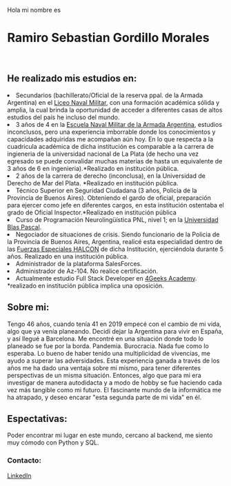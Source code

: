 Hola mi nombre es <br><h1 class="headding element">Ramiro Sebastian Gordillo Morales</h1></br>

<h2>He realizado mis estudios en:</h2>
<div>
                        <li>Secundarios (bachillerato/Oficial de la reserva ppal. de la Armada Argentina) en el <a href="https://www.liceobrown.edu.ar/">Liceo Naval Militar</a>, con una formación académica sólida y amplia, la cual brinda la oportunidad de acceder a diferentes casas de altos estudios del país he incluso del mundo.</li>
                        <li> 3 años de 4 en la <a href="https://www.escuelanaval.mil.ar/">Escuela Naval Militar de la Armada Argentina</a>, estudios inconclusos, pero una experiencia imborrable donde los conocimientos y capacidades adquiridas me acompañan aún hoy. En lo que respecta a la cuadricula académica de dicha institución es comparable a la carrera de ingieneria de la universidad nacional de La Plata (de hecho una vez egresado se puede convalidar muchas materias de hasta un equivalente de 3 años de 6 en ingenieria).*Realizado en institución pública.</li>
                        <li> 2 años de la carrera de derecho (inconclusa), en la Universidad de Derecho de Mar del Plata. *Realizado en institución pública.</li>
                        <li> Técnico Superior en Seguridad Ciudadana (3 años, Policia de la Provincia de Buenos Aires). Obteniendo el gardo de oficial, preparación para ejercer como jefe en diferentes cargos, en esta institución ostentaba el grado de Oficial Inspector.*Realizado en institución pública</li>
                        <li> Curso de Programación Neurolingüística PNL, nivel 1; en la <a href="https://www.linkedin.com/school/universidad-blas-pascal/"> Universidad Blas Pascal</a>.
                        <li> Negociador de situaciones de crisis. Siendo funcionario de la Policia de la Provincia de Buenos Aires, Argentina, realicé esta especialidad dentro de las <a href="https://www.mseg.gba.gov.ar/areas/divhalcon/halcon.html">Fuerzas Especiales HALCON</a> de dicha Institución, ejerciéndola durante 5 años. Realizado en una institución pública.</li>
                        <li> Administrador de la plataforma SalesForces.</li>
                        <li> Administrador de Az-104. No realice certificación.</li>
                        <li> Actualmente estudio Full Stack Developer en <a href="https://www.googleadservices.com/pagead/aclk?sa=L&ai=DChcSEwiRpb6x-uiIAxWMNwYAHVqoFlEYABAAGgJ3cw&co=1&ase=2&gclid=CjwKCAjw9eO3BhBNEiwAoc0-jVej2OgOVY58nLtptKdOkHH-D3TeWhzMRPEkGBNKUYd7_5c_fMiQ7RoCKDgQAvD_BwE&ohost=www.google.com&cid=CAESVeD2Phzqmx8AtcXt2XSqb7IRdesktRvG9X56zWCk4GrlQ2cuvWcCaEzCOd28nqHsdm1-qFYnjfulYsr91vjYppmpaLG6GxYVtJBm0lpf_34y8X6pO9g&sig=AOD64_1lJlIml4pN3NkKfOdIn7Iai2IbFg&q&nis=4&adurl&ved=2ahUKEwjqu7mx-uiIAxV_V6QEHYnZEGoQ0Qx6BAgZEAE">  4Geeks Academy</a>.</li> 
  *realizado en institución pública implica una oposición.
</div>                        
<h2>Sobre mi:</h2>
            Tengo 46 años, cuando tenía 41 en 2019 empecé con el cambio de mi vida, algo que ya venía planeando. Decidí dejar la Argentina para vivir en España, y así llegué a Barcelona. Me encontré en una situación donde todo lo planeado se fue por la borda. Pandemia. Burocracia. Nada fue como lo esperaba. Lo bueno de haber tenido una multiplicidad de vivencias, me ayudo a superar las adversidades. Esta experiencia ganada a través de los años me ha dado una ventaja sobre mi mismo, para tener diferentes perspectivas de un misma situación. Entonces, algo que para mi era investigar de manera autodidacta y a modo de hobby se fue haciendo cada vez más tangible como mi futuro. El fascinante mundo de la informática me ha atrapado, y deseo encarar "esta segunda parte de mi vida" en él.

<h2>Espectativas:</h2>
            Poder encontrar mi lugar en este mundo, cercano al backend, me siento muy cómodo con Python y SQL.

<h3>Contacto:</h3><a href="https://www.linkedin.com/in/ramiro-sebasti%C3%A1n-gordillo-morales-45138892"> LinkedIn </a>
